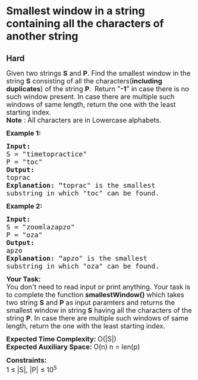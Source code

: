 # Smallest window in a string containing all the characters of another string
## Hard
<div class="problems_problem_content__Xm_eO"><p><span style="font-size: 18px;">Given two strings <strong>S</strong> and <strong>P</strong>. Find the smallest window in the string&nbsp;<strong>S</strong> consisting of all the characters(<strong>including duplicates</strong>) of the string&nbsp;<strong>P</strong>.&nbsp;</span>&nbsp;<span style="font-size: 18px;">Return "<strong>-1</strong>" in case there is no such window present.&nbsp;In case there are multiple such windows of same length, return the one with the least starting index.<br><strong>Note</strong> : All characters are in Lowercase alphabets.&nbsp;</span></p>
<p><span style="font-size: 18px;"><strong>Example 1:</strong></span></p>
<pre><span style="font-size: 18px;"><strong>Input:
</strong>S = "timetopractice"
P = "toc"
<strong>Output: 
</strong>toprac<strong>
Explanation: "</strong>toprac" is the smallest
substring in which "toc" can be found.</span>
</pre>
<p><span style="font-size: 18px;"><strong>Example 2:</strong></span></p>
<pre><span style="font-size: 18px;"><strong>Input:
</strong>S = "zoomlazapzo"
P = "oza"
<strong>Output: 
</strong>apzo<strong>
Explanation: </strong><strong>"</strong>apzo" is the smallest 
substring in which "oza" can be found.</span></pre>
<p><span style="font-size: 18px;"><strong>Your Task:</strong><br>You don't need to read input or print anything. Your task is to complete the function <strong>smallestWindow()</strong> which takes two string <strong>S</strong> and <strong>P</strong> as input paramters&nbsp;and returns the smallest window in string <strong>S</strong> having all the characters of the string <strong>P</strong>. In case there are multiple such windows of same length, return the one with the least starting index.&nbsp;</span></p>
<p><span style="font-size: 18px;"><strong>Expected Time Complexity: </strong>O(|S|)<br><strong>Expected Auxiliary Space: </strong>O(n) n = len(p) <span style="color: rgb(255, 255, 255); font-family: sofia-pro; --darkreader-inline-color: #f2f0ed;" data-darkreader-inline-color=""><span style="background-color: rgb(255, 255, 255); --darkreader-inline-bgcolor: #0e1011;" data-darkreader-inline-bgcolor="">O</span></span></span></p>
<p><del class="diffmod" style="box-sizing: inherit; background-color: rgb(251, 182, 194); color: rgb(85, 85, 85); font-family: sofia-pro; font-size: 14px; --darkreader-inline-bgcolor: #580009; --darkreader-inline-color: #b7b0a5;" data-darkreader-inline-bgcolor="" data-darkreader-inline-color=""></del><ins class="diffmod" style="box-sizing: inherit; text-decoration-line: none; background-color: rgb(212, 252, 188); color: rgba(0, 0, 0, 0.87); font-family: sofia-pro; font-size: 14px; --darkreader-inline-bgcolor: #295500; --darkreader-inline-color: rgba(242, 240, 237, 0.87);" data-darkreader-inline-bgcolor="" data-darkreader-inline-color=""></ins></p>
<p><span style="font-size: 18px;"><strong>Constraints:&nbsp;</strong><br>1 ≤ |S|, |P| ≤ 10<sup>5</sup></span></p></div>